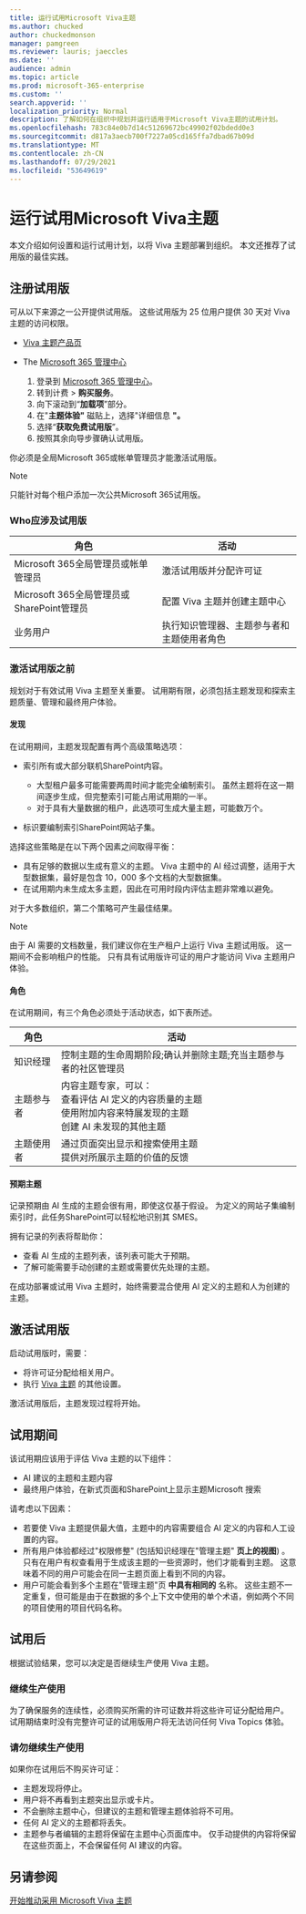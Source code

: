 ```yaml
---
title: 运行试用Microsoft Viva主题
ms.author: chucked
author: chuckedmonson
manager: pamgreen
ms.reviewer: lauris; jaeccles
ms.date: ''
audience: admin
ms.topic: article
ms.prod: microsoft-365-enterprise
ms.custom: ''
search.appverid: ''
localization_priority: Normal
description: 了解如何在组织中规划并运行适用于Microsoft Viva主题的试用计划。
ms.openlocfilehash: 783c84e0b7d14c51269672bc49902f02bdedd0e3
ms.sourcegitcommit: d817a3aecb700f7227a05cd165ffa7dbad67b09d
ms.translationtype: MT
ms.contentlocale: zh-CN
ms.lasthandoff: 07/29/2021
ms.locfileid: "53649619"
---
```

# <a name="run-a-trial-of-microsoft-viva-topics"></a>运行试用Microsoft Viva主题

本文介绍如何设置和运行试用计划，以将 Viva 主题部署到组织。 本文还推荐了试用版的最佳实践。

## <a name="sign-up-for-a-trial"></a>注册试用版

可从以下来源之一公开提供试用版。 这些试用版为 25 位用户提供 30 天对 Viva 主题的访问权限。

- [Viva 主题产品页](https://www.microsoft.com/microsoft-viva/topics?activetab=pivot:overviewtab)

- The [Microsoft 365 管理中心](https://admin.microsoft.com)
    1. 登录到 [Microsoft 365 管理中心](https://admin.microsoft.com)。
    2. 转到计费  >  **购买服务**。
    3. 向下滚动到“**加载项**”部分。
    4. 在"**主题体验"** 磁贴上，选择"详细信息 **"。**
    5. 选择“**获取免费试用版**”。
    6. 按照其余向导步骤确认试用版。

你必须是全局Microsoft 365或帐单管理员才能激活试用版。

> [!NOTE]
> 只能针对每个租户添加一次公共Microsoft 365试用版。

### <a name="who-should-be-involved-in-a-trial"></a>Who应涉及试用版

|角色|活动|
|---|---|
|Microsoft 365全局管理员或帐单管理员|激活试用版并分配许可证|
|Microsoft 365全局管理员或SharePoint管理员|配置 Viva 主题并创建主题中心|
|业务用户|执行知识管理器、主题参与者和主题使用者角色|

### <a name="before-you-activate-a-trial"></a>激活试用版之前

规划对于有效试用 Viva 主题至关重要。 试用期有限，必须包括主题发现和探索主题质量、管理和最终用户体验。

#### <a name="discovery"></a>发现

在试用期间，主题发现配置有两个高级策略选项：

- 索引所有或大部分联机SharePoint内容。
  - 大型租户最多可能需要两周时间才能完全编制索引。 虽然主题将在这一期间逐步生成，但完整索引可能占用试用期的一半。
  - 对于具有大量数据的租户，此选项可生成大量主题，可能数万个。

- 标识要编制索引SharePoint网站子集。

选择这些策略是在以下两个因素之间取得平衡：

- 具有足够的数据以生成有意义的主题。 Viva 主题中的 AI 经过调整，适用于大型数据集，最好是包含 10，000 多个文档的大型数据集。
- 在试用期内未生成太多主题，因此在可用时段内评估主题非常难以避免。

对于大多数组织，第二个策略可产生最佳结果。

> [!NOTE]
> 由于 AI 需要的文档数量，我们建议你在生产租户上运行 Viva 主题试用版。 这一期间不会影响租户的性能。 只有具有试用版许可证的用户才能访问 Viva 主题用户体验。

#### <a name="roles"></a>角色

在试用期间，有三个角色必须处于活动状态，如下表所述。

|角色|活动|
|---|---|
|知识经理|控制主题的生命周期阶段;确认并删除主题;充当主题参与者的社区管理员|
|主题参与者|内容主题专家，可以：<br> 查看评估 AI 定义的内容质量的主题<br>使用附加内容来特展发现的主题<br>创建 AI 未发现的其他主题|
|主题使用者|通过页面突出显示和搜索使用主题<br>提供对所展示主题的价值的反馈|

#### <a name="expected-topics"></a>预期主题

记录预期由 AI 生成的主题会很有用，即使这仅基于假设。 为定义的网站子集编制索引时，此任务SharePoint可以轻松地识别其 SMES。

拥有记录的列表将帮助你：

- 查看 AI 生成的主题列表，该列表可能大于预期。
- 了解可能需要手动创建的主题或需要优先处理的主题。

在成功部署或试用 Viva 主题时，始终需要混合使用 AI 定义的主题和人为创建的主题。

## <a name="activate-a-trial"></a>激活试用版

启动试用版时，需要：

- 将许可证分配给相关用户。
- 执行 [Viva 主题](set-up-topic-experiences.md) 的其他设置。

激活试用版后，主题发现过程将开始。

## <a name="during-a-trial"></a>试用期间

该试用期应该用于评估 Viva 主题的以下组件：

- AI 建议的主题和主题内容
- 最终用户体验，在新式页面和SharePoint上显示主题Microsoft 搜索

请考虑以下因素：

- 若要使 Viva 主题提供最大值，主题中的内容需要组合 AI 定义的内容和人工设置的内容。
- 所有用户体验都经过"权限修整" (包括知识经理在"管理主题" **页上的视图**) 。 只有在用户有权查看用于生成该主题的一些资源时，他们才能看到主题。 这意味着不同的用户可能会在同一主题页面上看到不同的内容。
- 用户可能会看到多个主题在"管理主题"页 **中具有相同的** 名称。 这些主题不一定重复，但可能是由于在数据的多个上下文中使用的单个术语，例如两个不同的项目使用的项目代码名称。

## <a name="after-a-trial"></a>试用后

根据试验结果，您可以决定是否继续生产使用 Viva 主题。

### <a name="proceed-to-production-use"></a>继续生产使用

为了确保服务的连续性，必须购买所需的许可证数并将这些许可证分配给用户。 试用期结束时没有完整许可证的试用版用户将无法访问任何 Viva Topics 体验。

### <a name="dont-proceed-to-production-use"></a>请勿继续生产使用

如果你在试用后不购买许可证：

- 主题发现将停止。
- 用户将不再看到主题突出显示或卡片。
- 不会删除主题中心，但建议的主题和管理主题体验将不可用。
- 任何 AI 定义的主题都将丢失。
- 主题参与者编辑的主题将保留在主题中心页面库中。 仅手动提供的内容将保留在这些页面上，不会保留任何 AI 建议的内容。

## <a name="see-also"></a>另请参阅

[开始推动采用 Microsoft Viva 主题](topics-adoption-getstarted.md)
